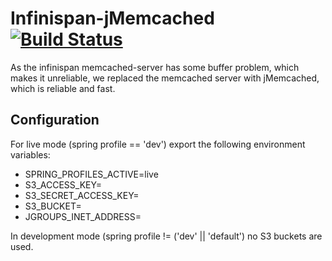 # Infinispan-jMemcached [![Build Status](https://travis-ci.org/zalora/infinispan-jmemcached.svg?branch=master)](https://travis-ci.org/zalora/infinispan-jmemcached)

As the infinispan memcached-server has some buffer problem, which makes it unreliable, we replaced the memcached server
with jMemcached, which is reliable and fast.

## Configuration

For live mode (spring profile == 'dev') export the following environment variables:

- SPRING_PROFILES_ACTIVE=live
- S3_ACCESS_KEY=
- S3_SECRET_ACCESS_KEY=
- S3_BUCKET=
- JGROUPS_INET_ADDRESS=

In development mode (spring profile != ('dev' || 'default') no S3 buckets are used.
